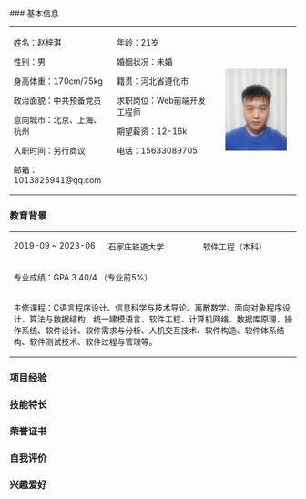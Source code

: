 <p></p>
### 基本信息
<table>
 <tr align="left">
    <td width="36%" valign="top">
     <p>姓名：赵梓淇</p>
     <p>性别：男</p>
     <p>身高体重：170cm/75kg</p>
     <p>政治面貌：中共预备党员</p>
     <p>意向城市：北京、上海、杭州</p>
     <p>入职时间：另行商议</p>
     <p>邮箱：1013825941@qq.com</p>
    </td>
    <td width="36%" valign="top">
     <p>年龄：21岁</p>
     <p>婚姻状况：未婚</p>
     <p>籍贯：河北省遵化市</p>
     <p>求职岗位：Web前端开发工程师</p>
     <p>期望薪资：12-16k</p>
     <p>电话：15633089705</p>
    </td>
    <td width="28%" align="center" valign="middle">
      <img src="/zzq.jpg" width="85%">
    </td>
  </tr>
</table>

### 教育背景
<table>
    <tr align="left">
        <td width="33%" valign="top">
         <p>2019-09 ~ 2023-06</p>
        </td>
        <td width="33%" valign="top">
            <p>石家庄铁道大学</p>
        </td>
        <td width="34%" valign="top">
            <p>软件工程（本科）</p>
        </td>
    </tr>
    <tr align="left">
        <td colspan="3" valign="top">
            <p>专业成绩：GPA 3.40/4 （专业前5%）</p>
        </td>
    </tr>
    <tr align="left">
        <td colspan="3" valign="top">
            <p>主修课程：C语言程序设计、信息科学与技术导论、离散数学、面向对象程序设计、算法与数据结构、统一建模语言、软件工程、计算机网络、数据库原理、操作系统、软件设计、软件需求与分析、人机交互技术、软件构造、软件体系结构、软件测试技术、软件过程与管理等。</p>
        </td>
    </tr>
</table>

### 项目经验
### 技能特长
### 荣誉证书
### 自我评价
### 兴趣爱好
